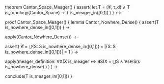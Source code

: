 theorem Cantor_Space_Meager() {
  assert(
    let T = (𝓒, τ_d) ∧ 
    T is_topology(Cantor_Space) →
    T is_meager_in([0,1])
  )
} ↔

proof Cantor_Space_Meager() {
  lemma Cantor_Nowhere_Dense() {
    assert(T is_nowhere_dense_in([0,1]))
  } →
  
  apply(Cantor_Nowhere_Dense()) →
  
  assert(
    𝓒 = ⋃{S: S is_nowhere_dense_in([0,1])} ∧
    |{S: S is_nowhere_dense_in([0,1])}| = 1
  ) →
  
  apply(meager_definition: 
    ∀X(X is_meager ↔ 
      ∃S(X = ⋃S ∧ 
        ∀s∈S(s is_nowhere_dense)
      )
    )
  ) →
  
  conclude(T is_meager_in([0,1]))
}